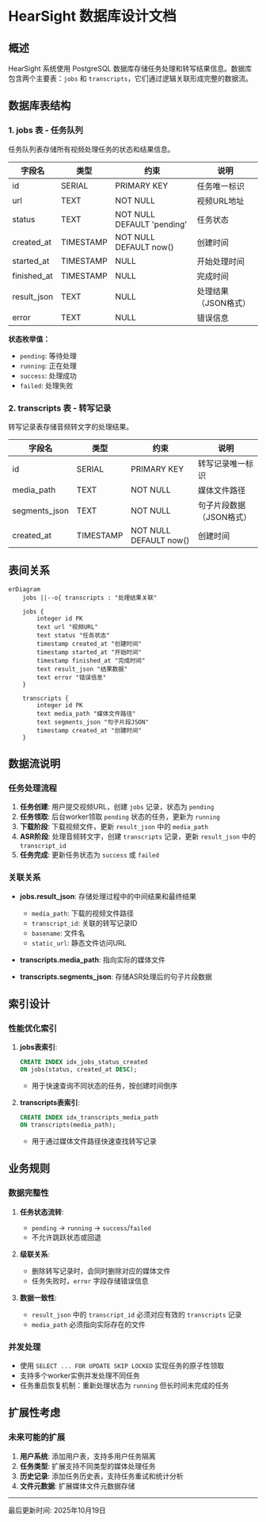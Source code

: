 # HearSight 数据库设计文档

## 概述

HearSight 系统使用 PostgreSQL 数据库存储任务处理和转写结果信息。数据库包含两个主要表：`jobs` 和 `transcripts`，它们通过逻辑关联形成完整的数据流。

## 数据库表结构

### 1. jobs 表 - 任务队列

任务队列表存储所有视频处理任务的状态和结果信息。

| 字段名 | 类型 | 约束 | 说明 |
|--------|------|------|------|
| id | SERIAL | PRIMARY KEY | 任务唯一标识 |
| url | TEXT | NOT NULL | 视频URL地址 |
| status | TEXT | NOT NULL DEFAULT 'pending' | 任务状态 |
| created_at | TIMESTAMP | NOT NULL DEFAULT now() | 创建时间 |
| started_at | TIMESTAMP | NULL | 开始处理时间 |
| finished_at | TIMESTAMP | NULL | 完成时间 |
| result_json | TEXT | NULL | 处理结果（JSON格式） |
| error | TEXT | NULL | 错误信息 |

**状态枚举值：**

- `pending`: 等待处理
- `running`: 正在处理
- `success`: 处理成功
- `failed`: 处理失败

### 2. transcripts 表 - 转写记录

转写记录表存储音频转文字的处理结果。

| 字段名 | 类型 | 约束 | 说明 |
|--------|------|------|------|
| id | SERIAL | PRIMARY KEY | 转写记录唯一标识 |
| media_path | TEXT | NOT NULL | 媒体文件路径 |
| segments_json | TEXT | NOT NULL | 句子片段数据（JSON格式） |
| created_at | TIMESTAMP | NOT NULL DEFAULT now() | 创建时间 |

## 表间关系

```mermaid
erDiagram
    jobs ||--o{ transcripts : "处理结果关联"

    jobs {
        integer id PK
        text url "视频URL"
        text status "任务状态"
        timestamp created_at "创建时间"
        timestamp started_at "开始时间"
        timestamp finished_at "完成时间"
        text result_json "结果数据"
        text error "错误信息"
    }

    transcripts {
        integer id PK
        text media_path "媒体文件路径"
        text segments_json "句子片段JSON"
        timestamp created_at "创建时间"
    }
```

## 数据流说明

### 任务处理流程

1. **任务创建**: 用户提交视频URL，创建 `jobs` 记录，状态为 `pending`
2. **任务领取**: 后台worker领取 `pending` 状态的任务，更新为 `running`
3. **下载阶段**: 下载视频文件，更新 `result_json` 中的 `media_path`
4. **ASR阶段**: 处理音频转文字，创建 `transcripts` 记录，更新 `result_json` 中的 `transcript_id`
5. **任务完成**: 更新任务状态为 `success` 或 `failed`

### 关联关系

- **jobs.result_json**: 存储处理过程中的中间结果和最终结果
  - `media_path`: 下载的视频文件路径
  - `transcript_id`: 关联的转写记录ID
  - `basename`: 文件名
  - `static_url`: 静态文件访问URL

- **transcripts.media_path**: 指向实际的媒体文件
- **transcripts.segments_json**: 存储ASR处理后的句子片段数据

## 索引设计

### 性能优化索引

1. **jobs表索引**:

   ```sql
   CREATE INDEX idx_jobs_status_created
   ON jobs(status, created_at DESC);
   ```

   - 用于快速查询不同状态的任务，按创建时间倒序

2. **transcripts表索引**:

   ```sql
   CREATE INDEX idx_transcripts_media_path
   ON transcripts(media_path);
   ```

   - 用于通过媒体文件路径快速查找转写记录

## 业务规则

### 数据完整性

1. **任务状态流转**:
   - `pending` → `running` → `success`/`failed`
   - 不允许跳跃状态或回退

2. **级联关系**:
   - 删除转写记录时，会同时删除对应的媒体文件
   - 任务失败时，`error` 字段存储错误信息

3. **数据一致性**:
   - `result_json` 中的 `transcript_id` 必须对应有效的 `transcripts` 记录
   - `media_path` 必须指向实际存在的文件

### 并发处理

- 使用 `SELECT ... FOR UPDATE SKIP LOCKED` 实现任务的原子性领取
- 支持多个worker实例并发处理不同任务
- 任务重启恢复机制：重新处理状态为 `running` 但长时间未完成的任务

## 扩展性考虑

### 未来可能的扩展

1. **用户系统**: 添加用户表，支持多用户任务隔离
2. **任务类型**: 扩展支持不同类型的媒体处理任务
3. **历史记录**: 添加任务历史表，支持任务重试和统计分析
4. **文件元数据**: 扩展媒体文件元数据存储

---

最后更新时间: 2025年10月19日

